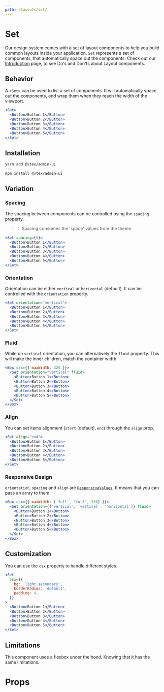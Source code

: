 ```yaml
---
path: /layouts/set/
---
```


# Set

Our design system comes with a set of layout components to help you build common layouts inside your application. `Set` represents a set of components, that automatically space out the components. Check out our [Introduction](/layouts/introduction) page, to see Do's and Don'ts about Layout components.

## Behavior

A `<Set>` can be used to list a set of components. It will automatically space out the components, and wrap them when they reach the width of the viewport.

```jsx
<Set>
  <Button>Button 1</Button>
  <Button>Button 2</Button>
  <Button>Button 3</Button>
  <Button>Button 4</Button>
  <Button>Button 5</Button>
</Set>
```

## Installation

```sh isStatic
yarn add @vtex/admin-ui
---
npm install @vtex/admin-ui
```

## Variation

### Spacing

The spacing between components can be controlled using the `spacing` property.

> 💡 Spacing consumes the 'space' values from the theme.

```jsx
<Set spacing={5}>
  <Button>Button 1</Button>
  <Button>Button 2</Button>
  <Button>Button 3</Button>
  <Button>Button 4</Button>
  <Button>Button 5</Button>
</Set>
```

### Orientation

Orientation can be either `vertical` or `horizontal` (default). It can be controlled with the `orientation` property.

```jsx
<Set orientation="vertical">
  <Button>Button 1</Button>
  <Button>Button 2</Button>
  <Button>Button 3</Button>
  <Button>Button 4</Button>
  <Button>Button 5</Button>
</Set>
```

### Fluid

While on `vertical` orientation, you can alternatively the `fluid` property. This will make the inner children, match the container width.

```jsx
<Box csx={{ maxWidth: 320 }}>
  <Set orientation="vertical" fluid>
    <Button>Button 1</Button>
    <Button>Button 2</Button>
    <Button>Button 3</Button>
    <Button>Button 4</Button>
    <Button>Button 5</Button>
  </Set>
</Box>
```

### Align

You can set items alignment (`start` [default], `end`) through the `align` prop.

```jsx
<Set align="end">
  <Button>Button 1</Button>
  <Button>Button 2</Button>
  <Button>Button 3</Button>
  <Button>Button 4</Button>
  <Button>Button 5</Button>
</Set>
```

### Responsive Design

`orientation`, `spacing` and `align` are [`ResponsiveValues`](/docs/guide/responsive-design/#responsive-values). It means that you can pass an array to them.

```jsx
<Box csx={{ maxWidth: ['full', 'full', 560] }}>
  <Set orientation={['vertical', 'vertical', 'horizontal']} fluid>
    <Button>Button 1</Button>
    <Button>Button 2</Button>
    <Button>Button 3</Button>
    <Button>Button 4</Button>
    <Button>Button 5</Button>
  </Set>
</Box>
```

## Customization

You can use the `csx` property to handle different styles.

```jsx
<Set
  csx={{
    bg: 'light.secondary',
    borderRadius: 'default',
    padding: 4,
  }}
>
  <Button>Button 1</Button>
  <Button>Button 2</Button>
  <Button>Button 3</Button>
  <Button>Button 4</Button>
  <Button>Button 5</Button>
</Set>
```

## Limitations

This component uses a flexbox under the hood. Knowing that it has the same limitations.

# Props

<proptypes component="Set" />
